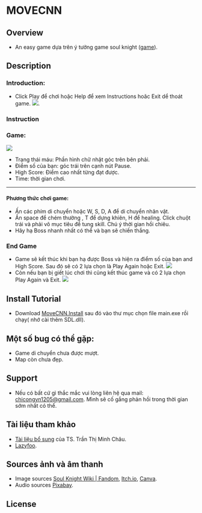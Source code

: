 # MOVECNN
## Overview
- An easy game dựa trên ý tưởng game soul knight 
([game](https://g.co/kgs/4fFoa1e)).

## Description
### Introduction:
 - Click Play để chơi hoặc Help để xem Instructions hoăc Exit dể thoát game.
![](Image/GameIntro.png).


### Instruction

### Game:
![](Image/Map.png)
- Trạng thái máu: Phần hình chữ nhật góc trên bên phải.
- Điểm số của bạn: góc trái trên cạnh nút Pause.
- High Score: Điểm cao nhất từng đạt được.
- Time: thời gian chơi.
---
#### Phương thức chơi game:
- Ấn các phím di chuyển  hoặc W, S, D, A để di chuyển nhân vật.
- Ấn space để chém thường , T để dựng khiên, H để healing. Click chuột trái và phải vô mục tiêu để tung skill. Chú ý thời gian hồi chiêu.
- Hãy hạ Boss nhanh nhất có thể và bạn sẽ chiến thắng.

### End Game
- Game sẽ kết thúc khi bạn hạ được Boss và hiện ra điểm số của bạn and High Score.
Sau đó sẽ có 2 lựa chọn là Play Again hoặc Exit.
![](Image/GameVictory.png)
- Còn nếu bạn bị giết lúc chơi thì cũng kết thúc game và có 2 lựa chọn Play Again và Exit.
![](Image/GameDefeat.png)

## Install Tutorial
- Download [MoveCNN.Install](https://github.com/ChiCongn/Homework_HackerRank/tree/main/Week4) sau đó vào thư mục chọn file main.exe rồi chạy( nhớ cài thêm SDL.dll).

## Một số bug có thể gặp:
- Game di chuyển chưa được mượt.
- Map còn chưa đẹp.
## Support
- Nếu có bất cứ gì thắc mắc vui lòng liên hệ qua mail: chicongvn1205@gmail.com. Mình sẽ cố gắng phản hồi trong thời gian sớm nhất có thể.

## Tài liệu tham khảo
- [Tài liệu bổ sung](https://docs.google.com/document/d/1FZ3jTqHxtyZznNWiJmmve0zYu_aSliUqLP2OsMcdehQ/edit?tab=t.0#heading=h.n8fowkm18xov) của TS. Trần Thị Minh Châu.
- [Lazyfoo](https://lazyfoo.net/tutorials/SDL/).

## Sources ảnh và âm thanh
- Image sources [Soul Knight Wiki | Fandom](https://soul-knight.fandom.com/wiki/Soul_Knight_Wiki),  [Itch.io](https://itch.io/), [Canva](https://www.canva.com/vi_vn/).
- Audio sources [Pixabay](https://pixabay.com/vi/sound-effects/).
## License

